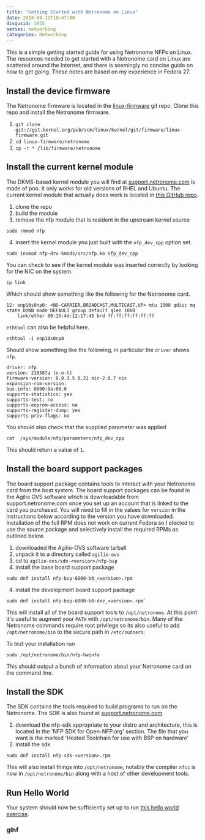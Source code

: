 ```yaml
---
title: "Getting Started with Netronome on Linux"
date: 2018-04-11T10:47:00
disqusid: 1955
series: networking
categories: Networking
---
```


This is a simple getting started guide for using Netronome NFPs on Linux. The resources needed to get started with a Netronome card on Linux are scattered around the Internet, and there is seemingly no concise guide on how to get going. These notes are based on my experience in Fedora 27.

## Install the device firmware
The Netronome firmware is located in the [linux-firmware](https://git.kernel.org/pub/scm/linux/kernel/git/firmware/linux-firmware.git) git repo. Clone this repo and install the Netronome firmware.

1. `git clone git://git.kernel.org/pub/scm/linux/kernel/git/firmware/linux-firmware.git`
2. `cd linux-firmware/netronome`
3. `cp -r * /lib/firmware/netronome`

## Install the current kernel module
The DKMS-based kernel module you will find at [support.netronome.com](https://support.netronome.com) is made of poo. It only works for old versions of RHEL and Ubuntu. The current kernel module that actually does work is located in [this GitHub repo](https://github.com/Netronome/nfp-drv-kmods).

1. clone the repo
2. build the module
3. remove the nfp module that is resident in the upstream kernel source

```shell
sudo rmmod nfp
```

4. insert the kernel module you just built with the `nfp_dev_cpp` option set.

```shell
sudo insmod nfp-drv-kmods/src/nfp.ko nfp_dev_cpp
```

You can check to see if the kernel module was inserted correctly by looking for the NIC on the system.

``` shell
ip link
```

Which should show something like the following for the Netronome card.

```shell
12: enp10s0np0: <NO-CARRIER,BROADCAST,MULTICAST,UP> mtu 1500 qdisc mq state DOWN mode DEFAULT group default qlen 1000
    link/ether 00:15:4d:12:17:45 brd ff:ff:ff:ff:ff:ff
```

`ethtool` can also be helpful here.

```shell
ethtool -i enp10s0np0
```

Should show something like the following, in particular the `driver` shows `nfp`.

```shell
driver: nfp
version: 210587a (o-o-t)
firmware-version: 0.0.3.5 0.21 nic-2.0.7 nic
expansion-rom-version:
bus-info: 0000:0a:00.0
supports-statistics: yes
supports-test: no
supports-eeprom-access: no
supports-register-dump: yes
supports-priv-flags: no

```

You should also check that the supplied parameter was applied

```shell
cat  /sys/module/nfp/parameters/nfp_dev_cpp
```
This should return a value of `1`.

## Install the board support packages
The board support package contains tools to interact with your Netronome card from the host system. The board support packages can be found in the Agilio OVS software which is downloadable from support.netronome.com once you set up an account that is linked to the card you purchased. You will need to fill in the values for `version` in the instructions below according to the version you have downloaded. Installation of the full RPM does not work on current Fedora so I elected to use the source package and selectively install the required RPMs as outlined below.

1. downloaded the Agilio-OVS software tarball 
2. unpack it to a directory called `agilio-ovs` 
3. cd to `agilio-ovs/sdn-<version>/nfp-bsp`
4. install the base board support package

```shell
sudo dnf install nfp-bsp-6000-b0_<version>.rpm
```

4. install the development board support package

```shell
sudo dnf install nfp-bsp-6000-b0-dev_<version>.rpm` 
```

This will install all of the board support tools to `/opt/netronome`. At this point it's useful to augment your `PATH` with `/opt/netronome/bin`. Many of the Netronome commands require root privilege so its also useful to add `/opt/netronome/bin` to the secure path in `/etc/sudoers`.

To test your installation run

```shell
sudo /opt/netronome/bin/nfp-hwinfo
```

This should output a bunch of information about your Netronome card on the command line.

## Install the SDK
The SDK contains the tools required to build programs to run on the Netronome. The SDK is also found at [support.netronome.com](https://support.netronome.com).

1. download the nfp-sdk appropriate to your distro and architecture, this is located in the 'NFP SDK for Open-NFP.org' section. The file that you want is the marked 'Hosted Toolchain for use with BSP on hardware'
2. install the sdk

```shell
sudo dnf install nfp-sdk-<version>.rpm
```

This will also install things into `/opt/netronome`, notably the compiler `nfcc` is now in `/opt/netronome/bin` along with a host of other development tools.

## Run Hello World
Your system should now be sufficiently set up to run [this hello world exercise](https://github.com/open-nfpsw/c_packetprocessing/tree/master/apps/lab4_cli).

### glhf

